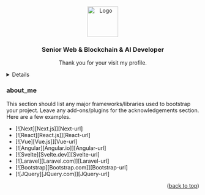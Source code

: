 
<a name="readme-top"></a>


<!-- PROJECT LOGO -->
<br />
<div align="center">
  <a href="https://github.com/othneildrew/Best-README-Template">
    <img src="https://avatars.githubusercontent.com/u/170214179?v=4" alt="Logo" width="80" height="80">
  </a>

  <h3 align="center">Senior Web & Blockchain & AI Developer</h3>

  <p align="center">
    Thank you for your visit my profile.
</div>



<!-- TABLE OF CONTENTS -->
<details>
  <ol>
    <li>
      <ul>
        <li><a href="#about_me">About Me</a></li>
      </ul>
    </li>
  </ol>
</details>


### about_me

This section should list any major frameworks/libraries used to bootstrap your project. Leave any add-ons/plugins for the acknowledgements section. Here are a few examples.

* [![Next][Next.js]][Next-url]
* [![React][React.js]][React-url]
* [![Vue][Vue.js]][Vue-url]
* [![Angular][Angular.io]][Angular-url]
* [![Svelte][Svelte.dev]][Svelte-url]
* [![Laravel][Laravel.com]][Laravel-url]
* [![Bootstrap][Bootstrap.com]][Bootstrap-url]
* [![JQuery][JQuery.com]][JQuery-url]

<p align="right">(<a href="#readme-top">back to top</a>)</p>


